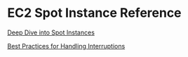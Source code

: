 # EC2 Spot Instance Reference

[Deep Dive into Spot Instances](https://aws.amazon.com/blogs/compute/diving-deep-into-ec2-spot-instance-cost-and-operational-practices/)

[Best Practices for Handling Interruptions](https://aws.amazon.com/blogs/compute/best-practices-for-handling-ec2-spot-instance-interruptions/)
